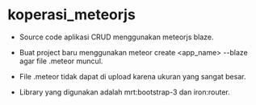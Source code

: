 # koperasi_meteorjs
- Source code aplikasi CRUD menggunakan meteorjs blaze.

- Buat project baru menggunakan meteor create <app_name> --blaze agar file .meteor muncul.

- File .meteor tidak dapat di upload karena ukuran yang sangat besar.

- Library yang digunakan adalah mrt:bootstrap-3 dan iron:router.
